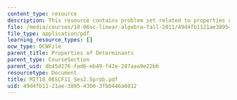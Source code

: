 ```yaml
---
content_type: resource
description: This resource contains problem set related to properties of determinants.
file: /media/courses/18-06sc-linear-algebra-fall-2011/49d4fb1121ae389543b03fbb446a6012_MIT18_06SCF11_Ses2.5prob.pdf
file_type: application/pdf
learning_resource_types: []
ocw_type: OCWFile
parent_title: Properties of Determinants
parent_type: CourseSection
parent_uid: db45d276-fad6-eb49-f42e-287aaa9e22b6
resourcetype: Document
title: MIT18_06SCF11_Ses2.5prob.pdf
uid: 49d4fb11-21ae-3895-43b0-3fbb446a6012
---
```

